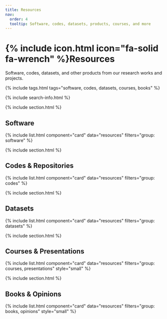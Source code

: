 ```yaml
---
title: Resources
nav:
  order: 4
  tooltip: Software, codes, datasets, products, courses, and more
---
```


# {% include icon.html icon="fa-solid fa-wrench" %}Resources

Software, codes, datasets, and other products from our research works and projects.

{% include tags.html tags="software, codes, datasets, courses, books" %}

{% include search-info.html %}

{% include section.html %}
## Software
{% include list.html component="card" data="resources" filters="group: software" %}

{% include section.html %}
## Codes & Repositories
{% include list.html component="card" data="resources" filters="group: codes" %}

{% include section.html %}
## Datasets
{% include list.html component="card" data="resources" filters="group: datasets" %}

{% include section.html %}
## Courses & Presentations
{% include list.html component="card" data="resources" filters="group: courses, presentations" style="small" %}

{% include section.html %}
## Books & Opinions
{% include list.html component="card" data="resources" filters="group: books, opinions" style="small" %}

